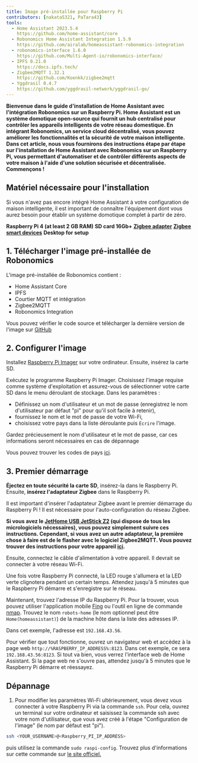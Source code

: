 ```yaml
---
title: Image pré-installée pour Raspberry Pi
contributors: [nakata5321, PaTara43]
tools:
  - Home Assistant 2023.5.4
    https://github.com/home-assistant/core
  - Robonomics Home Assistant Integration 1.5.9
    https://github.com/airalab/homeassistant-robonomics-integration
  - robonomics-interface 1.6.0
    https://github.com/Multi-Agent-io/robonomics-interface/
  - IPFS 0.21.0
    https://docs.ipfs.tech/
  - Zigbee2MQTT 1.32.1
    https://github.com/Koenkk/zigbee2mqtt
  - Yggdrasil 0.4.7
    https://github.com/yggdrasil-network/yggdrasil-go/
---
```


**Bienvenue dans le guide d'installation de Home Assistant avec l'intégration Robonomics sur un Raspberry Pi. Home Assistant est un système domotique open-source qui fournit un hub centralisé pour contrôler les appareils intelligents de votre réseau domestique. En intégrant Robonomics, un service cloud décentralisé, vous pouvez améliorer les fonctionnalités et la sécurité de votre maison intelligente. Dans cet article, nous vous fournirons des instructions étape par étape sur l'installation de Home Assistant avec Robonomics sur un Raspberry Pi, vous permettant d'automatiser et de contrôler différents aspects de votre maison à l'aide d'une solution sécurisée et décentralisée. Commençons !**

## Matériel nécessaire pour l'installation

Si vous n'avez pas encore intégré Home Assistant à votre configuration de maison intelligente, il est important de connaître l'équipement dont vous aurez besoin pour établir un système domotique complet à partir de zéro.

  <robo-wiki-grid-element-wrapper textAlign="center" :columns="3" flexible>
    <robo-wiki-grid-element>
      <robo-wiki-picture src="home-assistant/need_2.png" /> 
      <b>Raspberry Pi 4 (at least 2 GB RAM)</b>
    </robo-wiki-grid-element>
    <robo-wiki-grid-element>
      <robo-wiki-picture src="home-assistant/need_3.png" /> 
      <b>SD card 16Gb+</b>
    </robo-wiki-grid-element>
    <robo-wiki-grid-element>
      <robo-wiki-picture src="home-assistant/need_7.png" /> 
      <a href="https://www.zigbee2mqtt.io/information/supported_adapters.html" target="_blank"><b>Zigbee adapter</b></a>
    </robo-wiki-grid-element>
  </robo-wiki-grid-element-wrapper>

  <robo-wiki-grid-element-wrapper textAlign="center" :columns="2">
    <robo-wiki-grid-element>
      <robo-wiki-picture src="home-assistant/need_5.png" />
      <a href="https://www.zigbee2mqtt.io/supported-devices/" target="_blank"><b>Zigbee smart devices</b></a>
    </robo-wiki-grid-element>
    <robo-wiki-grid-element>
      <robo-wiki-picture src="home-assistant/need_9.png" />
      <b>Desktop for setup</b>
    </robo-wiki-grid-element>
  </robo-wiki-grid-element-wrapper>


## 1. Télécharger l'image pré-installée de Robonomics

L'image pré-installée de Robonomics contient :
- Home Assistant Core
- IPFS
- Courtier MQTT et intégration
- Zigbee2MQTT
- Robonomics Integration

<robo-wiki-button label="Download image (~528 Mb)" link="https://crustipfs.info/ipfs/QmeDPrNYLQKFCZgPmxyxDWSAXSjSaw7Dx46d9p3JSGM1hA?filename=robonomics_rpi.xz&download=true" />

<robo-wiki-note type="warning" title="For advanced users">

Vous pouvez vérifier le code source et télécharger la dernière version de l'image sur [GitHub](https://github.com/airalab/Robonomics-HomeAssistant-image/releases)

</robo-wiki-note>


## 2. Configurer l'image

Installez [Raspberry Pi Imager](https://www.raspberrypi.com/software/) sur votre ordinateur. Ensuite, insérez la carte SD.

<robo-wiki-picture src="home-assistant/insert-sd-card.gif" alt="insert SD card" />


Exécutez le programme Raspberry Pi Imager. Choisissez l'image requise comme système d'exploitation et assurez-vous de sélectionner votre carte SD dans le menu déroulant de stockage.
Dans les paramètres :
- Définissez un nom d'utilisateur et un mot de passe (enregistrez le nom d'utilisateur par défaut "pi" pour qu'il soit facile à retenir),  
- fournissez le nom et le mot de passe de votre Wi-Fi, 
- choisissez votre pays dans la liste déroulante
puis `Écrire` l'image. 
                   
<robo-wiki-note type="note">Gardez précieusement le nom d'utilisateur et le mot de passe, car ces informations seront nécessaires en cas de dépannage</robo-wiki-note>
                        
<robo-wiki-video autoplay loop controls :videos="[{src: 'https://cloudflare-ipfs.com/ipfs/QmSZM7uVizqQjLnKJy2kifs9uDZB91MgALDBARenkzU3mb', type:'mp4'}]" cover="covers/cover-1.png" />

Vous pouvez trouver les codes de pays [ici](https://en.wikipedia.org/wiki/List_of_ISO_3166_country_codes).

## 3. Premier démarrage

**Éjectez en toute sécurité la carte SD**, insérez-la dans le Raspberry Pi. Ensuite, **insérez l'adaptateur Zigbee** dans le Raspberry Pi.

<robo-wiki-note type="warning">Il est important d'insérer l'adaptateur Zigbee avant le premier démarrage du Raspberry Pi ! 
Il est nécessaire pour l'auto-configuration du réseau Zigbee.</robo-wiki-note>

**Si vous avez le [JetHome USB JetStick Z2](https://jethome.ru/z2/?sl=en) (qui dispose de tous les micrologiciels nécessaires), vous pouvez simplement suivre ces instructions. Cependant, si vous avez un autre adaptateur, la première chose à faire est de le flasher avec le logiciel Zigbee2MQTT. Vous pouvez trouver des instructions pour votre appareil [ici](https://www.zigbee2mqtt.io/information/supported_adapters.html).**

Ensuite, connectez le câble d'alimentation à votre appareil. Il devrait se connecter à votre réseau Wi-Fi. 

<robo-wiki-picture src="home-assistant/first-start.gif" alt="first boot" />

Une fois votre Raspberry Pi connecté, la LED rouge s'allumera et la LED verte clignotera pendant un certain temps. Attendez jusqu'à 5 minutes que le Raspberry Pi démarre et s'enregistre sur le réseau.

Maintenant, trouvez l'adresse IP du Raspberry Pi. Pour la trouver, vous pouvez utiliser l'application mobile [Fing](https://www.fing.com/products) ou 
l'outil en ligne de commande [nmap](https://vitux.com/find-devices-connected-to-your-network-with-nmap/). Trouvez le nom `robots-home` (le nom optionnel peut être `Home(homeassistant)`) 
de la machine hôte dans la liste des adresses IP. 

Dans cet exemple, l'adresse est `192.168.43.56`. 

Pour vérifier que tout fonctionne, ouvrez un navigateur web et accédez à la page web `http://%RASPBERRY_IP_ADDRESS%:8123`. Dans cet exemple, ce sera `192.168.43.56:8123`.
Si tout va bien, vous verrez l'interface web de Home Assistant. Si la page web ne s'ouvre pas, attendez jusqu'à 5 minutes que le Raspberry Pi démarre et réessayez. 

<robo-wiki-video loop controls :videos="[{src: 'https://crustipfs.info/ipfs/QmXjFaTd81dLrMgADtENmSqbS2uJuLJUgQUrmDu2CsSuAq', type:'mp4'}]"  cover="covers/cover-2.png" />


## Dépannage

1. Pour modifier les paramètres Wi-Fi ultérieurement, vous devez vous connecter à votre Raspberry Pi via la commande `ssh`. Pour cela, ouvrez un terminal sur votre ordinateur
et saisissez la commande ssh avec votre nom d'utilisateur, que vous avez créé à l'étape "Configuration de l'image" (le nom par défaut est "pi"). 

<code-helper additionalLine="your_username@your_hostname">

```bash
ssh <YOUR_USERNAME>@<Raspberry_PI_IP_ADDRESS>
```
</code-helper>

puis utilisez la commande `sudo raspi-config`. Trouvez plus d'informations sur cette commande sur [le site officiel.](https://www.raspberrypi.com/documentation/computers/configuration.html)

